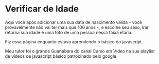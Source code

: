 # Verificar de Idade 

Aqui você após adicionar uma sua data de nascimento valida - você provavelmente não vai ter mais que 100 anos -, e escolhe seu sexo,  irar retorna sua idade e uma foto de uma pessoa nessa faixa etária. 

Fiz essa página enquanto estava aprendendo o básico do javascript.

Meu tutor foi o grande Guanabara do canal Curso em Vídeo na sua playlist de vídeos de javascript básico patrocinado pelo google. 